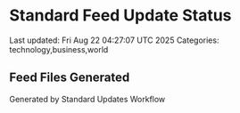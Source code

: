 # Standard Feed Update Status
Last updated: Fri Aug 22 04:27:07 UTC 2025
Categories: technology,business,world

## Feed Files Generated

Generated by Standard Updates Workflow
